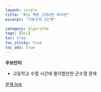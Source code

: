 ```yaml
---
layout: single
title: "#11 백준 2292번 파이썬"
excerpt: "기본수학 2단계"

category: Algorithm
tags: [boj]
toc: true
toc_sticky: true
toc_ads: true
---
```


**우보만리**

- 고등학교 수열 시간에 풀이할만한 군수열 문제

[문제 link](https://www.acmicpc.net/problem/2292)


<script src="https://gist.github.com/hyeonchan523/4d010aa5bc2f4d5aab6e6fcf0ee3c40a.js"></script>